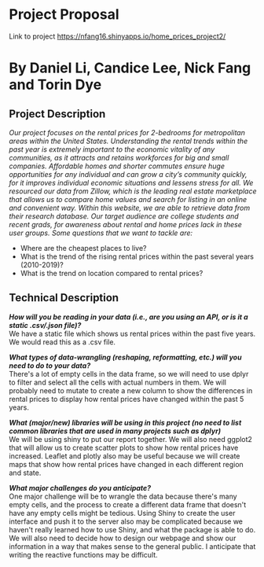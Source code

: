 # Project Proposal 
Link to project https://nfang16.shinyapps.io/home_prices_project2/

By Daniel Li, Candice Lee, Nick Fang and Torin Dye 
=======
## Project Description

*Our project focuses on the rental prices for 2-bedrooms for metropolitan areas within the United States. Understanding the rental trends within the past year is extremely important to the economic vitality of any communities, as it attracts and retains workforces for big and small companies. Affordable homes and shorter commutes ensure huge opportunities for any individual and can grow a city’s community quickly, for it improves individual economic situations and lessens stress for all. We resourced our data from Zillow, which is the leading real estate marketplace that allows us to compare home values and search for listing in an online and convenient way. Within this website, we are able to retrieve data from their research database. Our target audience are college students and recent grads, for awareness about rental and home prices lack in these user groups. Some questions that we want to tackle are:*

- Where are the cheapest places to live?
- What is the trend of the rising rental prices within the past several years (2010-2019)?
- What is the trend on location compared to rental prices?

## Technical Description
_**How will you be reading in your data (i.e., are you using an API, or is it a static .csv/.json file)?**_  
  We have a static file which shows us rental prices within the past five years. We would read this as a .csv file.

_**What types of data-wrangling (reshaping, reformatting, etc.) will you need to do to your data?**_  
  There's a lot of empty cells in the data frame, so we will need to use dplyr to filter and select all the cells with actual numbers in them. We will probably need to mutate to create a new column to show the differences in rental prices to display how rental prices have changed within the past 5 years.

_**What (major/new) libraries will be using in this project (no need to list common libraries that are used in many projects such as dplyr)**_  
  We will be using shiny to put our report together. We will also need ggplot2 that will allow us to create scatter plots to show how rental prices have increased. Leaflet and plotly also may be useful because we will create maps that show how rental prices have changed in each different region and state.

_**What major challenges do you anticipate?**_  
  One major challenge will be to wrangle the data because there's many empty cells, and the process to create a different data frame that doesn't have any empty cells might be tedious. Using Shiny to create the user interface and push it to the server also may be complicated because we haven't really learned how to use Shiny, and what the package is able to do. We will also need to decide how to design our webpage and show our information in a way that makes sense to the general public. I anticipate that writing the reactive functions may be difficult.

